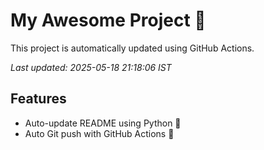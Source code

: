 # My Awesome Project 🚀

This project is automatically updated using GitHub Actions.

_Last updated: 2025-05-18 21:18:06 IST_

## Features
- Auto-update README using Python 🐍
- Auto Git push with GitHub Actions 🤖
